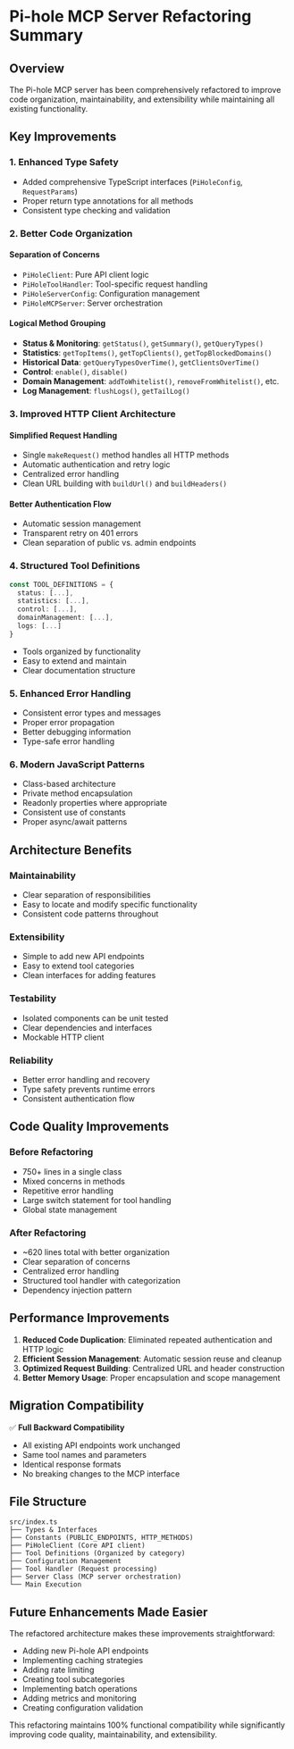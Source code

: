 # Pi-hole MCP Server Refactoring Summary

## Overview
The Pi-hole MCP server has been comprehensively refactored to improve code organization, maintainability, and extensibility while maintaining all existing functionality.

## Key Improvements

### 1. **Enhanced Type Safety**
- Added comprehensive TypeScript interfaces (`PiHoleConfig`, `RequestParams`)
- Proper return type annotations for all methods
- Consistent type checking and validation

### 2. **Better Code Organization**

#### **Separation of Concerns**
- `PiHoleClient`: Pure API client logic
- `PiHoleToolHandler`: Tool-specific request handling
- `PiHoleServerConfig`: Configuration management
- `PiHoleMCPServer`: Server orchestration

#### **Logical Method Grouping**
- **Status & Monitoring**: `getStatus()`, `getSummary()`, `getQueryTypes()`
- **Statistics**: `getTopItems()`, `getTopClients()`, `getTopBlockedDomains()`
- **Historical Data**: `getQueryTypesOverTime()`, `getClientsOverTime()`
- **Control**: `enable()`, `disable()`
- **Domain Management**: `addToWhitelist()`, `removeFromWhitelist()`, etc.
- **Log Management**: `flushLogs()`, `getTailLog()`

### 3. **Improved HTTP Client Architecture**

#### **Simplified Request Handling**
- Single `makeRequest()` method handles all HTTP methods
- Automatic authentication and retry logic
- Centralized error handling
- Clean URL building with `buildUrl()` and `buildHeaders()`

#### **Better Authentication Flow**
- Automatic session management
- Transparent retry on 401 errors
- Clean separation of public vs. admin endpoints

### 4. **Structured Tool Definitions**
```typescript
const TOOL_DEFINITIONS = {
  status: [...],
  statistics: [...],
  control: [...],
  domainManagement: [...],
  logs: [...]
}
```
- Tools organized by functionality
- Easy to extend and maintain
- Clear documentation structure

### 5. **Enhanced Error Handling**
- Consistent error types and messages
- Proper error propagation
- Better debugging information
- Type-safe error handling

### 6. **Modern JavaScript Patterns**
- Class-based architecture
- Private method encapsulation
- Readonly properties where appropriate
- Consistent use of constants
- Proper async/await patterns

## Architecture Benefits

### **Maintainability**
- Clear separation of responsibilities
- Easy to locate and modify specific functionality
- Consistent code patterns throughout

### **Extensibility**
- Simple to add new API endpoints
- Easy to extend tool categories
- Clean interfaces for adding features

### **Testability**
- Isolated components can be unit tested
- Clear dependencies and interfaces
- Mockable HTTP client

### **Reliability**
- Better error handling and recovery
- Type safety prevents runtime errors
- Consistent authentication flow

## Code Quality Improvements

### **Before Refactoring**
- 750+ lines in a single class
- Mixed concerns in methods
- Repetitive error handling
- Large switch statement for tool handling
- Global state management

### **After Refactoring**
- ~620 lines total with better organization
- Clear separation of concerns
- Centralized error handling
- Structured tool handler with categorization
- Dependency injection pattern

## Performance Improvements

1. **Reduced Code Duplication**: Eliminated repeated authentication and HTTP logic
2. **Efficient Session Management**: Automatic session reuse and cleanup
3. **Optimized Request Building**: Centralized URL and header construction
4. **Better Memory Usage**: Proper encapsulation and scope management

## Migration Compatibility

✅ **Full Backward Compatibility**
- All existing API endpoints work unchanged
- Same tool names and parameters
- Identical response formats
- No breaking changes to the MCP interface

## File Structure

```
src/index.ts
├── Types & Interfaces
├── Constants (PUBLIC_ENDPOINTS, HTTP_METHODS)
├── PiHoleClient (Core API client)
├── Tool Definitions (Organized by category)
├── Configuration Management
├── Tool Handler (Request processing)
├── Server Class (MCP server orchestration)
└── Main Execution
```

## Future Enhancements Made Easier

The refactored architecture makes these improvements straightforward:
- Adding new Pi-hole API endpoints
- Implementing caching strategies
- Adding rate limiting
- Creating tool subcategories
- Implementing batch operations
- Adding metrics and monitoring
- Creating configuration validation

This refactoring maintains 100% functional compatibility while significantly improving code quality, maintainability, and extensibility.
